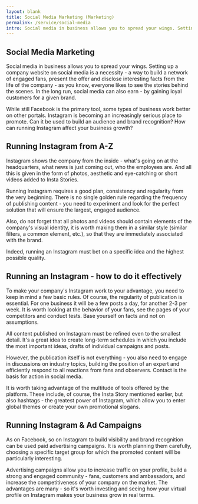 ```yaml
---
layout: blank
title: Social Media Marketing (Marketing)
permalink: /service/social-media
intro: Social media in business allows you to spread your wings. Setting up a company website on social media is a necessity
---
```


## Social Media Marketing

Social media in business allows you to spread your wings. Setting up a company website on social media is a necessity - a way to build a network of engaged fans, present the offer and disclose interesting facts from the life of the company - as you know, everyone likes to see the stories behind the scenes. In the long run, social media can also earn - by gaining loyal customers for a given brand.

While still Facebook is the primary tool, some types of business work better on other portals. Instagram is becoming an increasingly serious place to promote. Can it be used to build an audience and brand recognition? How can running Instagram affect your business growth?

## Running Instagram from A-Z
Instagram shows the company from the inside - what's going on at the headquarters, what news is just coming out, who the employees are. And all this is given in the form of photos, aesthetic and eye-catching or short videos added to Insta Stories.

Running Instagram requires a good plan, consistency and regularity from the very beginning. There is no single golden rule regarding the frequency of publishing content - you need to experiment and look for the perfect solution that will ensure the largest, engaged audience.

Also, do not forget that all photos and videos should contain elements of the company's visual identity, it is worth making them in a similar style (similar filters, a common element, etc.), so that they are immediately associated with the brand.

Indeed, running an Instagram must bet on a specific idea and the highest possible quality.

## Running an Instagram - how to do it effectively

To make your company's Instagram work to your advantage, you need to keep in mind a few basic rules. Of course, the regularity of publication is essential. For one business it will be a few posts a day, for another 2-3 per week. It is worth looking at the behavior of your fans, see the pages of your competitors and conduct tests. Base yourself on facts and not on assumptions.

All content published on Instagram must be refined even to the smallest detail. It's a great idea to create long-term schedules in which you include the most important ideas, drafts of individual campaigns and posts.

However, the publication itself is not everything - you also need to engage in discussions on industry topics, building the position of an expert and efficiently respond to all reactions from fans and observers. Contact is the basis for action in social media.

It is worth taking advantage of the multitude of tools offered by the platform. These include, of course, the Insta Story mentioned earlier, but also hashtags - the greatest power of Instagram, which allow you to enter global themes or create your own promotional slogans. 


## Running Instagram & Ad Campaigns
As on Facebook, so on Instagram to build visibility and brand recognition can be used paid advertising campaigns. It is worth planning them carefully, choosing a specific target group for which the promoted content will be particularly interesting.

Advertising campaigns allow you to increase traffic on your profile, build a strong and engaged community - fans, customers and ambassadors, and increase the competitiveness of your company on the market. The advantages are many - so it's worth investing and seeing how your virtual profile on Instagram makes your business grow in real terms.